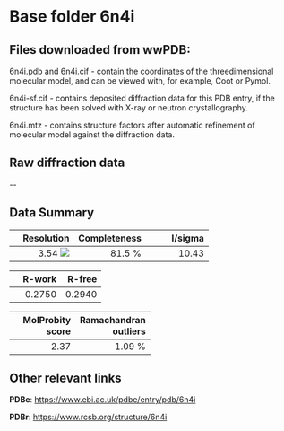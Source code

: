 # Base folder 6n4i

## Files downloaded from wwPDB:

6n4i.pdb and 6n4i.cif - contain the coordinates of the threedimensional molecular model, and can be viewed with, for example, Coot or Pymol.

6n4i-sf.cif - contains deposited diffraction data for this PDB entry, if the structure has been solved with X-ray or neutron crystallography.

6n4i.mtz - contains structure factors after automatic refinement of molecular model against the diffraction data.

## Raw diffraction data

--<br> 

## Data Summary
|   | Resolution | Completeness| I/sigma |
|---|-------------:|----------------:|--------------:|
|   |3.54 ![](https://github.com/thorn-lab/coronavirus_structural_task_force/blob/master/outreach/ang.svg)|81.5  %|<img width=50/>10.43|

|   | **R-work**| **R-free**   
|---|-------------:|----------------:|           
||0.2750|0.2940|

|   |**MolProbity<br>score**| **Ramachandran<br>outliers** 
|---|-------------:|----------------:|
||2.37|1.09 %|

## Other relevant links 
**PDBe**:  https://www.ebi.ac.uk/pdbe/entry/pdb/6n4i
 
**PDBr**: https://www.rcsb.org/structure/6n4i 

